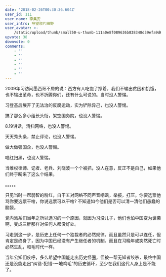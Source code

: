 ```yaml
---
date: '2018-02-26T00:30:36.604Z'
user_id: 111
user_name: 李集安
user_intro: 守望那片田野
user_avatar: >-
    /static/upload/thumb/small50-u-thumb-111a0e8f089636b838348d39efa9d6c8850aab04e4c.png
upvote: 38
downvote: 0
comments:
    - ''
    - ''
    - ''
    - ''
    - ''
    - ''
---
```


2009年习访问墨西哥不屑的说：西方有人吃饱了撑着，我们不输出贫困和饥饿，也不输出革命，也不折腾你们，还有什么可说的。当时没人警惕。

习登基后展开了无法治的反腐运动，实为铲除异己，也没人警惕。

搞了那么多小组长头衔，架空国务院，也没人警惕。

8.19讲话，清扫网络，也没人警惕。

天天秀头条，禁止评论，也没人警惕。

做大做强国企，也没人警惕。

唱红扫黑，也没人警惕。

当维权律师、记者、老兵、刘晓波一个个被抓，没人在意，反正不是自己，如果他们终于盼来了这么个结果。  

。。。。。

只见当时一帮弱智的粉红，自干五对网络不同声音嘲讽，举报，打压。你要选票他骂你要选票干啥，你说选票可以干啥? 不知道如今他们是否可以清一清他们愚蠢的脑袋。

党内派系们当年之所以选习的一个原因，就因为习没儿子，他们也怕中国变为世袭啊，变成三胖那样对任何人都没好处。

习走到这一步，是历史上任何一个独裁者的必然规律。而且虽然只是可以连任，但肯定是终身了，因为中国已经没有产生继任者的机制。而且在习晚年或突然死亡时必然生乱，和毛时代一样。

当年公知们疾呼，多么希望中国能走出历史怪圈，但被一帮无知者绞杀，最终中国还是没能走出“纠错-犯错-一地鸡毛”的历史循环，至少在我们这代人身上是不能了。
